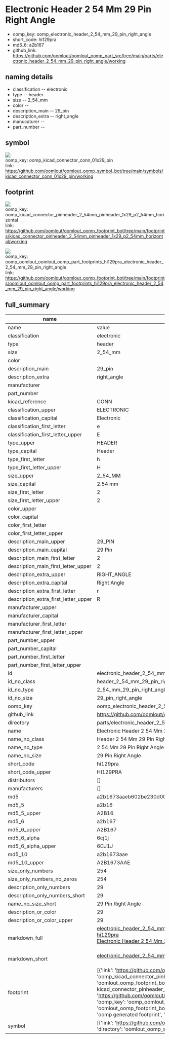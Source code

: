 # Electronic Header 2 54 Mm 29 Pin Right Angle

  
* oomp_key: oomp_electronic_header_2_54_mm_29_pin_right_angle 
* short_code: hi129pra
* md5_6: a2b167  
* github_link: https://github.com/oomlout/oomlout_oomp_part_src/tree/main/parts/electronic_header_2_54_mm_29_pin_right_angle/working  
## naming details
* classification -- electronic
* type -- header
* size -- 2_54_mm
* color -- 
* description_main -- 29_pin
* description_extra -- right_angle
* manucaturer -- 
* part_number -- 



## symbol

![](symbol/{index}/working/working_600.png)  
oomp_key: oomp_kicad_connector_conn_01x29_pin  
link: https://github.com/oomlout/oomlout_oomp_symbol_bot/tree/main/symbols/kicad_connector_conn_01x29_pin/working  

## footprint

![](footprint/{index}/working/working_600.png)  
oomp_key: oomp_kicad_connector_pinheader_2_54mm_pinheader_1x29_p2_54mm_horizontal  
link: https://github.com/oomlout/oomlout_oomp_footprint_bot/tree/main/footprints/kicad_connector_pinheader_2_54mm_pinheader_1x29_p2_54mm_horizontal/working  

![](footprint/{index}/working/working_600.png)  
oomp_key: oomp_oomlout_oomlout_oomp_part_footprints_hi129pra_electronic_header_2_54_mm_29_pin_right_angle  
link: https://github.com/oomlout/oomlout_oomp_footprint_bot/tree/main/footprints/oomlout_oomlout_oomp_part_footprints_hi129pra_electronic_header_2_54_mm_29_pin_right_angle/working  

## full_summary
| name | value | 
| --- | --- | 
| name | value | 
| classification | electronic | 
| type | header | 
| size | 2_54_mm | 
| color |  | 
| description_main | 29_pin | 
| description_extra | right_angle | 
| manufacturer |  | 
| part_number |  | 
| kicad_reference | CONN | 
| classification_upper | ELECTRONIC | 
| classification_capital | Electronic | 
| classification_first_letter | e | 
| classification_first_letter_upper | E | 
| type_upper | HEADER | 
| type_capital | Header | 
| type_first_letter | h | 
| type_first_letter_upper | H | 
| size_upper | 2_54_MM | 
| size_capital | 2.54 mm | 
| size_first_letter | 2 | 
| size_first_letter_upper | 2 | 
| color_upper |  | 
| color_capital |  | 
| color_first_letter |  | 
| color_first_letter_upper |  | 
| description_main_upper | 29_PIN | 
| description_main_capital | 29 Pin | 
| description_main_first_letter | 2 | 
| description_main_first_letter_upper | 2 | 
| description_extra_upper | RIGHT_ANGLE | 
| description_extra_capital | Right Angle | 
| description_extra_first_letter | r | 
| description_extra_first_letter_upper | R | 
| manufacturer_upper |  | 
| manufacturer_capital |  | 
| manufacturer_first_letter |  | 
| manufacturer_first_letter_upper |  | 
| part_number_upper |  | 
| part_number_capital |  | 
| part_number_first_letter |  | 
| part_number_first_letter_upper |  | 
| id | electronic_header_2_54_mm_29_pin_right_angle | 
| id_no_class | header_2_54_mm_29_pin_right_angle | 
| id_no_type | 2_54_mm_29_pin_right_angle | 
| id_no_size | 29_pin_right_angle | 
| oomp_key | oomp_electronic_header_2_54_mm_29_pin_right_angle | 
| github_link | https://github.com/oomlout/oomlout_oomp_part_src/tree/main/parts/electronic_header_2_54_mm_29_pin_right_angle/working | 
| directory | parts/electronic_header_2_54_mm_29_pin_right_angle | 
| name | Electronic Header 2 54 Mm 29 Pin Right Angle | 
| name_no_class | Header 2 54 Mm 29 Pin Right Angle | 
| name_no_type | 2 54 Mm 29 Pin Right Angle | 
| name_no_size | 29 Pin Right Angle | 
| short_code | hi129pra | 
| short_code_upper | HI129PRA | 
| distributors | [] | 
| manufacturers | [] | 
| md5 | a2b1673aaeb602be230d0006f046f58b | 
| md5_5 | a2b16 | 
| md5_5_upper | A2B16 | 
| md5_6 | a2b167 | 
| md5_6_upper | A2B167 | 
| md5_6_alpha | 6cj1j | 
| md5_6_alpha_upper | 6CJ1J | 
| md5_10 | a2b1673aae | 
| md5_10_upper | A2B1673AAE | 
| size_only_numbers | 254 | 
| size_only_numbers_no_zeros | 254 | 
| description_only_numbers | 29 | 
| description_only_numbers_short | 29 | 
| name_no_size_short | 29 Pin Right Angle | 
| description_or_color | 29 | 
| description_or_color_upper | 29 | 
| markdown_full | [electronic_header_2_54_mm_29_pin_right_angle](https://github.com/oomlout/oomlout_oomp_part_src/tree/main/parts/electronic_header_2_54_mm_29_pin_right_angle/working)<br>[hi129pra](https://github.com/oomlout/oomlout_oomp_part_src/tree/main/parts/electronic_header_2_54_mm_29_pin_right_angle/working)<br>[Electronic Header 2 54 Mm 29 Pin Right Angle](https://github.com/oomlout/oomlout_oomp_part_src/tree/main/parts/electronic_header_2_54_mm_29_pin_right_angle/working)<br><br> | 
| markdown_short | [electronic_header_2_54_mm_29_pin_right_angle](https://github.com/oomlout/oomlout_oomp_part_src/tree/main/parts/electronic_header_2_54_mm_29_pin_right_angle/working)<br><br> | 
| footprint | [{'link': 'https://github.com/oomlout/oomlout_oomp_footprint_bot/tree/main/foootprntss/kicad_connector_pinheader_2_54mm_pinheader_1x29_p2_54mm_horizontal', 'oomp_key': 'oomp_kicad_connector_pinheader_2_54mm_pinheader_1x29_p2_54mm_horizontal', 'directory': 'oomlout_oomp_footprint_bot/footprints/kicad_connector_pinheader_2_54mm_pinheader_1x29_p2_54mm_horizontal//working/working.kicad_mod', 'note': 'source footprint kicad_connector_pinheader_2_54mm_pinheader_1x29_p2_54mm_horizontal', 'index': 0}, {'link': 'https://github.com/oomlout/oomlout_oomp_footprint_bot/tree/main/foootprntss/oomlout_oomlout_oomp_part_footprints_hi129pra_electronic_header_2_54_mm_29_pin_right_angle', 'oomp_key': 'oomp_oomlout_oomlout_oomp_part_footprints_hi129pra_electronic_header_2_54_mm_29_pin_right_angle', 'directory': 'oomlout_oomp_footprint_bot/footprints/oomlout_oomlout_oomp_part_footprints_hi129pra_electronic_header_2_54_mm_29_pin_right_angle//working/working.kicad_mod', 'note': 'oomp generated footprint', 'index': 1}] | 
| symbol | [{'link': 'https://github.com/oomlout/oomlout_oomp_symbol_bot/tree/main/symbols/kicad_connector_conn_01x29_pin', 'oomp_key': 'oomp_kicad_connector_conn_01x29_pin', 'directory': 'oomlout_oomp_symbol_bot/symbols/kicad_connector_conn_01x29_pin//working/working.kicad_sym', 'index': 0}] | 
